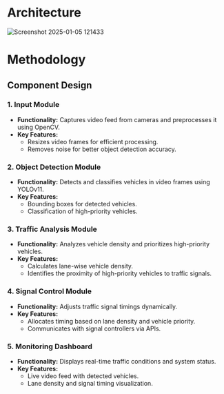 # Architecture
![Screenshot 2025-01-05 121433](https://github.com/user-attachments/assets/b75fba65-a62d-4da2-8b97-6fdf76788425)

# Methodology



## Component Design

### 1. Input Module
- **Functionality:** Captures video feed from cameras and preprocesses it using OpenCV.
- **Key Features:**
  - Resizes video frames for efficient processing.
  - Removes noise for better object detection accuracy.

### 2. Object Detection Module
- **Functionality:** Detects and classifies vehicles in video frames using YOLOv11.
- **Key Features:**
  - Bounding boxes for detected vehicles.
  - Classification of high-priority vehicles.

### 3. Traffic Analysis Module
- **Functionality:** Analyzes vehicle density and prioritizes high-priority vehicles.
- **Key Features:**
  - Calculates lane-wise vehicle density.
  - Identifies the proximity of high-priority vehicles to traffic signals.

### 4. Signal Control Module
- **Functionality:** Adjusts traffic signal timings dynamically.
- **Key Features:**
  - Allocates timing based on lane density and vehicle priority.
  - Communicates with signal controllers via APIs.

### 5. Monitoring Dashboard
- **Functionality:** Displays real-time traffic conditions and system status.
- **Key Features:**
  - Live video feed with detected vehicles.
  - Lane density and signal timing visualization.


